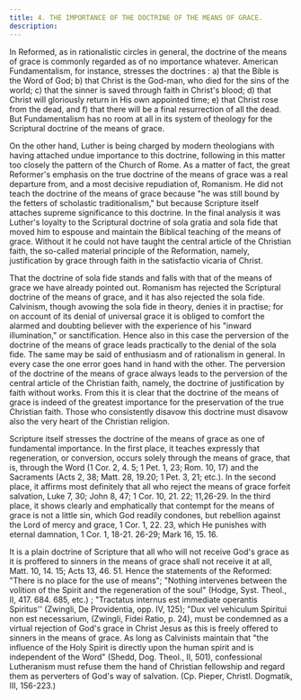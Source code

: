 ```yaml
---
title: 4. THE IMPORTANCE OF THE DOCTRINE OF THE MEANS OF GRACE.
description: 
---
```


In Reformed, as in rationalistic circles in general, the doctrine of the means of grace is commonly regarded as of no importance whatever. American Fundamentalism, for instance, stresses the doctrines : a) that the Bible is the Word of God; b) that Christ is the God-man, who died for the sins of the world; c) that the sinner is saved through faith in Christ's blood; d) that Christ will gloriously return in His own appointed time; e) that Christ rose from the dead, and f) that there will be a final resurrection of all the dead. But Fundamentalism has no room at all in its system of theology for the Scriptural doctrine of the means of grace.

On the other hand, Luther is being charged by modern theologians with having attached undue importance to this doctrine, following in this matter too closely the pattern of the Church of Rome. As a matter of fact, the great Reformer's emphasis on the true doctrine of the means of grace was a real departure from, and a most decisive repudiation of, Romanism. He did not teach the doctrine of the means of grace because "he was still bound by the fetters of scholastic traditionalism," but because Scripture itself attaches supreme significance to this doctrine. In the final analysis it was Luther's loyalty to the Scriptural doctrine of sola gratia and sola fide that moved him to espouse and maintain the Biblical teaching of the means of grace. Without it he could not have taught the central article of the Christian faith, the so-called material principle of the Reformation, namely, justification by grace through faith in the satisfactio vicaria of Christ.

That the doctrine of sola fide stands and falls with that of the means of grace we have already pointed out. Romanism has rejected the Scriptural doctrine of the means of grace, and it has also rejected the sola fide. Calvinism, though avowing the sola fide in theory, denies it in practise; for on account of its denial of universal grace it is obliged to comfort the alarmed and doubting believer with the experience of his "inward illumination," or sanctification. Hence also in this case the perversion of the doctrine of the means of grace leads practically to the denial of the sola fide. The same may be said of enthusiasm and of rationalism in general. In every case the one error goes hand in hand with the other. The perversion of the doctrine of the means of grace always leads to the perversion of the central article of the Christian faith, namely, the doctrine of justification by faith without works. From this it is clear that the doctrine of the means of grace is indeed of the greatest importance for the preservation of the true Christian faith. Those who consistently disavow this doctrine must disavow also the very heart of the Christian religion.

Scripture itself stresses the doctrine of the means of grace as one of fundamental importance. In the first place, it teaches expressly that regeneration, or conversion, occurs solely through the means of grace, that is, through the Word (1 Cor. 2, 4. 5; 1 Pet. 1, 23; Rom. 10, 17) and the Sacraments (Acts 2, 38; Matt. 28, 19.20; 1 Pet. 3, 21; etc.). In the second place, it affirms most definitely that all who reject the means of grace forfeit salvation, Luke 7, 30; John 8, 47; 1 Cor. 10, 21. 22; 11,26-29. In the third place, it shows clearly and emphatically that contempt for the means of grace is not a little sin, which God readily condones, but rebellion against the Lord of mercy and grace, 1 Cor. 1, 22. 23, which He punishes with eternal damnation, 1 Cor. 1, 18-21. 26-29; Mark 16, 15. 16.

It is a plain doctrine of Scripture that all who will not receive God's grace as it is proffered to sinners in the means of grace shall not receive it at all, Matt. 10, 14. 15; Acts 13, 46. 51. Hence the statements of the Reformed: "There is no place for the use of means"; "Nothing intervenes between the volition of the Spirit and the regeneration of the soul" (Hodge, Syst. Theol., II, 417. 684. 685, etc.) ; "Tractatus internus est immediate operantis Spiritus'' (Zwingli, De Providentia, opp. IV, 125); "Dux vel vehiculum Spiritui non est necessarium, (Zwingli, Fidei Ratio, p. 24), must be condemned as a virtual rejection of God's grace in Christ Jesus as this is freely offered to sinners in the means of grace. As long as Calvinists maintain that "the influence of the Holy Spirit is directly upon the human spirit and is independent of the Word" (Shedd, Dog. Theol., II, 501), confessional Lutheranism must refuse them the hand of Christian fellowship and regard them as perverters of God's way of salvation. (Cp. Pieper, Christl. Dogmatik, III, 156-223.)
